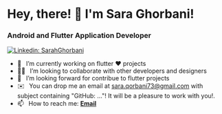 <h1> Hey, there! 👋 I'm Sara Ghorbani</a>!</h1>
<h3>Android and Flutter Application Developer </h3>

[![Linkedin: SarahGhorbani](https://img.shields.io/badge/-CONNECT_WITH_ME-blue?style=for-the-badge&logo=Linkedin)](https://www.linkedin.com/in/saraghorbani/)
<!-- [![StackOverflow: SarahGhorbani](https://img.shields.io/badge/Stack_Overflow-FE7A16?style=for-the-badge&logo=stack-overflow&logoColor=white)](https://stackoverflow.com/users/9620273/sara-ghorbani) -->


- 🔭 &ensp;I’m currently working on flutter ❤️ projects
- 🙋‍♂️ &ensp;I’m looking to collaborate with other developers and designers
- 🤝 &ensp;I’m looking forward for contribue to flutter projects 
- ✉️  &ensp;You can drop me an email at sara.qorbani73@gmail.com with subject containing "GitHub: ..."! It will be a pleasure to work with you!.
- 📫 &ensp;How to reach me: [**Email**](mailto:sara.qorbani73@gmail.com)

<!-- <br/> -->

<!-- [![Anurag's GitHub stats](https://github-readme-stats.vercel.app/api?username=SarahGhorbani&show_icons=true&theme=tokyonight)](https://github.com/SarahGhorbani/)&ensp;
[![Top Langs](https://github-readme-stats.vercel.app/api/top-langs/?username=SarahGhorbani&theme=tokyonight&layout=compact)](https://github.com/anuraghazra/github-readme-stats) -->


<!--  <img alt="github contribution snake animation" src="https://github.com/SarahGhorbani/blob/output/github-contribution-grid-snake.svg"> -->
